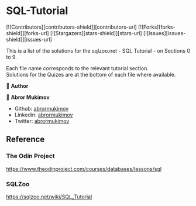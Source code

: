 # SQL-Tutorial

[![Contributors][contributors-shield]][contributors-url]
[![Forks][forks-shield]][forks-url]
[![Stargazers][stars-shield]][stars-url]
[![Issues][issues-shield]][issues-url]

This is a list of the solutions for the sqlzoo.net - SQL Tutorial - on Sections 0 to 9.  

Each file name corresponds to the relevant tutorial section.  
Solutions for the Quizes are at the bottom of each file where available.  

:bust_in_silhouette: **Author**

👤 **Abror Mukimov**

- Github: [abrormukimov](https://github.com/abrormukimov)
- Linkedin: [abrormukimov](https://www.linkedin.com/in/abrormukimov)
- Twitter: [abrormukimov](https://www.twitter.com/abrormukimov)


## Reference

### The Odin Project
https://www.theodinproject.com/courses/databases/lessons/sql

### SQLZoo
https://sqlzoo.net/wiki/SQL_Tutorial
